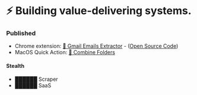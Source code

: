 # ⚡ Building value-delivering systems.

### Published
- Chrome extension: [💌 Gmail Emails Extractor](https://chrome.google.com/webstore/detail/gmail-emails-extractor/ellkphpnllmbahfkcifbdmbioaahflga) -  ([Open Source Code](https://github.com/leofritsch/gmail-emails-extractor))
- MacOS Quick Action: [📁 Combine Folders](https://leofree.gumroad.com/l/combinefolders)
#### Stealth
- ██████ Scraper
- ██████ SaaS
